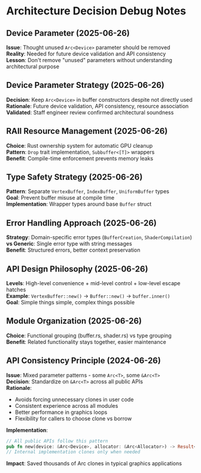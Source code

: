 # Architecture Decision Debug Notes

## Device Parameter (2025-06-26)
**Issue**: Thought unused `Arc<Device>` parameter should be removed  
**Reality**: Needed for future device validation and API consistency  
**Lesson**: Don't remove "unused" parameters without understanding architectural purpose

## Device Parameter Strategy (2025-06-26)
**Decision**: Keep `Arc<Device>` in buffer constructors despite not directly used  
**Rationale**: Future device validation, API consistency, resource association  
**Validated**: Staff engineer review confirmed architectural soundness

## RAII Resource Management (2025-06-26)
**Choice**: Rust ownership system for automatic GPU cleanup  
**Pattern**: `Drop` trait implementation, `Subbuffer<[T]>` wrappers  
**Benefit**: Compile-time enforcement prevents memory leaks

## Type Safety Strategy (2025-06-26)
**Pattern**: Separate `VertexBuffer`, `IndexBuffer`, `UniformBuffer` types  
**Goal**: Prevent buffer misuse at compile time  
**Implementation**: Wrapper types around base `Buffer` struct

## Error Handling Approach (2025-06-26)
**Strategy**: Domain-specific error types (`BufferCreation`, `ShaderCompilation`)  
**vs Generic**: Single error type with string messages  
**Benefit**: Structured errors, better context preservation

## API Design Philosophy (2025-06-26)
**Levels**: High-level convenience + mid-level control + low-level escape hatches  
**Example**: `VertexBuffer::new()` → `Buffer::new()` → `buffer.inner()`  
**Goal**: Simple things simple, complex things possible

## Module Organization (2025-06-26)
**Choice**: Functional grouping (buffer.rs, shader.rs) vs type grouping  
**Benefit**: Related functionality stays together, easier maintenance

## API Consistency Principle (2024-06-26)
**Issue**: Mixed parameter patterns - some `Arc<T>`, some `&Arc<T>`  
**Decision**: Standardize on `&Arc<T>` across all public APIs  
**Rationale**: 
- Avoids forcing unnecessary clones in user code
- Consistent experience across all modules  
- Better performance in graphics loops
- Flexibility for callers to choose clone vs borrow

**Implementation**:
```rust
// All public APIs follow this pattern
pub fn new(device: &Arc<Device>, allocator: &Arc<Allocator>) -> Result<Self>
// Internal implementation clones only when needed
```

**Impact**: Saved thousands of Arc clones in typical graphics applications